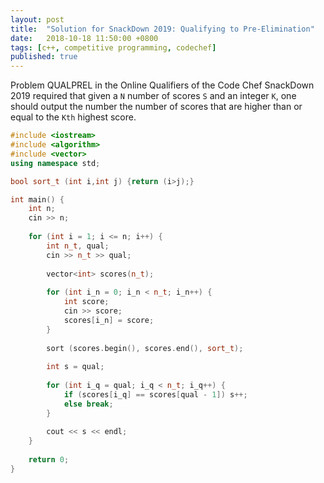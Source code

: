 ```yaml
---
layout: post
title:  "Solution for SnackDown 2019: Qualifying to Pre-Elimination"
date:   2018-10-18 11:50:00 +0800
tags: [c++, competitive programming, codechef]
published: true
---
```


Problem QUALPREL in the Online Qualifiers of the Code Chef SnackDown 2019 required that given a `N` number of scores `S` and an integer `K`, one should output the number the number of scores that are higher than or equal to the `Kth` highest score.

```c++
#include <iostream>
#include <algorithm> 
#include <vector>
using namespace std;

bool sort_t (int i,int j) {return (i>j);}

int main() {
	int n;
	cin >> n;
	
	for (int i = 1; i <= n; i++) {
	    int n_t, qual;
	    cin >> n_t >> qual;
	    
	    vector<int> scores(n_t);
	    
	    for (int i_n = 0; i_n < n_t; i_n++) {
	        int score; 
	        cin >> score; 
	        scores[i_n] = score;
	    }
	    
	    sort (scores.begin(), scores.end(), sort_t);
	    
	    int s = qual;
	    
	    for (int i_q = qual; i_q < n_t; i_q++) {
	        if (scores[i_q] == scores[qual - 1]) s++;
	        else break;
	    }
	    
	    cout << s << endl;
    }
	
	return 0;
}
```
